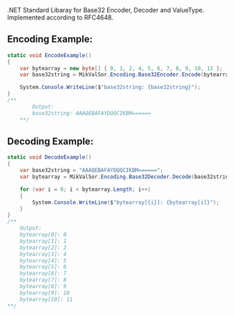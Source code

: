.NET Standard Libaray for Base32 Encoder, Decoder and ValueType. Implemented according to RFC4648.

## Encoding Example:
```cs
static void EncodeExample()
{
	var bytearray = new byte[] { 0, 1, 2, 4, 5, 6, 7, 8, 9, 10, 11 };
	var base32string = MikValSor.Encoding.Base32Encoder.Encode(bytearray);

	System.Console.WriteLine($"base32string: {base32string}");
}
/**
		Output:
		base32string: AAAQEBAFAYDQQCIKBM======
	**/
```

## Decoding Example:
```cs
static void DecodeExample()
{
	var base32string = "AAAQEBAFAYDQQCIKBM======";
	var bytearray = MikValSor.Encoding.Base32Decoder.Decode(base32string);

	for (var i = 0; i < bytearray.Length; i++)
	{
		System.Console.WriteLine($"bytearray[{i}]: {bytearray[i]}");
	}
}
/**
	Output:
	bytearray[0]: 0
	bytearray[1]: 1
	bytearray[2]: 2
	bytearray[3]: 4
	bytearray[4]: 5
	bytearray[5]: 6
	bytearray[6]: 7
	bytearray[7]: 8
	bytearray[8]: 9
	bytearray[9]: 10
	bytearray[10]: 11
**/
```